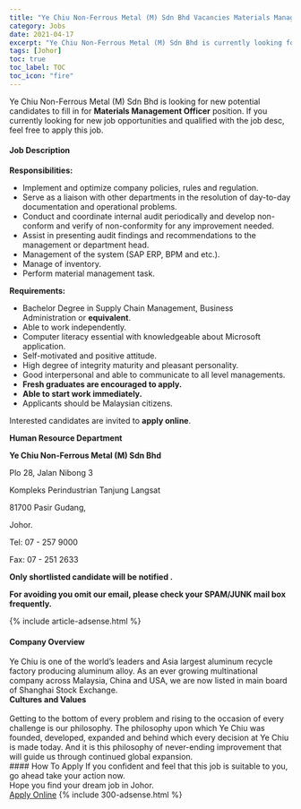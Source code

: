 ```yaml
---
title: "Ye Chiu Non-Ferrous Metal (M) Sdn Bhd Vacancies Materials Management Officer" 
category: Jobs 
date: 2021-04-17 
excerpt: "Ye Chiu Non-Ferrous Metal (M) Sdn Bhd is currently looking for suitable person to fill in the Materials Management Officer which based in Johor" 
tags: [Johor] 
toc: true 
toc_label: TOC 
toc_icon: "fire" 
--- 
```


<p>Ye Chiu Non-Ferrous Metal (M) Sdn Bhd is looking for new potential candidates to fill in for <b>Materials Management Officer</b> position. If you currently looking for new job opportunities and qualified with the job desc, feel free to apply this job.
</p><div><div><h4>Job Description</h4></div><div><div><span><div><p><strong>Responsibilities:</strong></p><ul><li>Implement and optimize company policies, rules and regulation.</li><li>Serve as a liaison with other departments in the resolution of day-to-day documentation and operational problems.</li><li>Conduct and coordinate internal audit periodically and develop non-conform and verify of non-conformity for any improvement needed.</li><li>Assist in presenting audit findings and recommendations to the management or department head.</li><li>Management of the system (SAP ERP, BPM and etc.).</li><li>Manage of inventory.</li><li>Perform material management task.</li></ul><p><strong>Requirements:</strong></p><ul><li>Bachelor Degree in <span>Supply Chain Management, Business Administration&#160;</span>or <strong>equivalent</strong>.</li><li>Able to work independently.</li><li>Computer literacy essential with knowledgeable about Microsoft application.</li><li>Self-motivated and positive attitude.</li><li>High degree of integrity maturity and pleasant personality.</li><li>Good interpersonal and able to communicate to all level managements.</li><li><strong>Fresh graduates are encouraged to apply.</strong></li><li><strong>Able to start work immediately.</strong></li><li>Applicants should be Malaysian citizens.</li></ul><p>Interested candidates are invited to&#160;<strong>apply online</strong>.</p><p><strong>Human Resource Department</strong></p><p><strong>Ye Chiu Non-Ferrous Metal (M) Sdn Bhd</strong></p><p>Plo 28, Jalan Nibong 3</p><p>Kompleks Perindustrian Tanjung Langsat</p><p>81700 Pasir Gudang,</p><p>Johor.</p><p>Tel: 07 - 257 9000</p><p>Fax: 07 - 251 2633</p><p><strong>Only shortlisted candidate will be notified .</strong></p><p><strong>For avoiding you omit our email, please check your SPAM/JUNK mail box frequently.</strong></p></div></span></div></div></div> 
{% include article-adsense.html %} 
<div><div><h4>Company Overview</h4></div><div><div><span><div><div>
<div>
<div>Ye Chiu is one of the world&#8217;s leaders and Asia largest aluminum recycle factory producing aluminum alloy. As an ever growing multinational company across Malaysia, China and USA, we are now listed in main board of Shanghai Stock Exchange.</div>
<div><strong>Cultures and Values</strong></div>
<div><br>
Getting to the bottom of every problem and rising to the occasion of every challenge is our philosophy. The philosophy upon which Ye Chiu was founded, developed, expanded and behind which every decision at Ye Chiu is made today. And it is this philosophy of never-ending improvement that will guide us through continued global expansion.</div>
</div>
</div></div></span></div></div></div> 
#### How To Apply 
If you confident and feel that this job is suitable to you, go ahead take your action now. <br/> 
Hope you find your dream job in Johor. <br/> 
<a href="https://www.jobstreet.com.my/en/job/materials-management-officer-4539454?jobId=jobstreet-my-job-4539454&" class="btn btn--info" target="_blank" rel="nofollow noopenner">Apply Online</a> 
{% include 300-adsense.html %} 